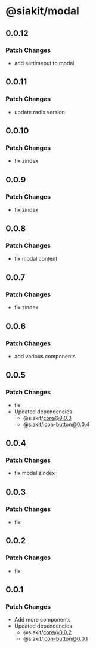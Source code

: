 # @siakit/modal

## 0.0.12

### Patch Changes

- add settimeout to modal

## 0.0.11

### Patch Changes

- update radix version

## 0.0.10

### Patch Changes

- fix zindex

## 0.0.9

### Patch Changes

- fix zindex

## 0.0.8

### Patch Changes

- fix modal content

## 0.0.7

### Patch Changes

- fix zindex

## 0.0.6

### Patch Changes

- add various components

## 0.0.5

### Patch Changes

- fix
- Updated dependencies
  - @siakit/core@0.0.3
  - @siakit/icon-button@0.0.4

## 0.0.4

### Patch Changes

- fix modal zindex

## 0.0.3

### Patch Changes

- fix

## 0.0.2

### Patch Changes

- fix

## 0.0.1

### Patch Changes

- Add more components
- Updated dependencies
  - @siakit/core@0.0.2
  - @siakit/icon-button@0.0.1
